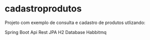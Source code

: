 # cadastroprodutos

Projeto com exemplo de consulta e cadastro de produtos utlizando:

Spring Boot
Api Rest
JPA
H2 Database
Habbitmq



